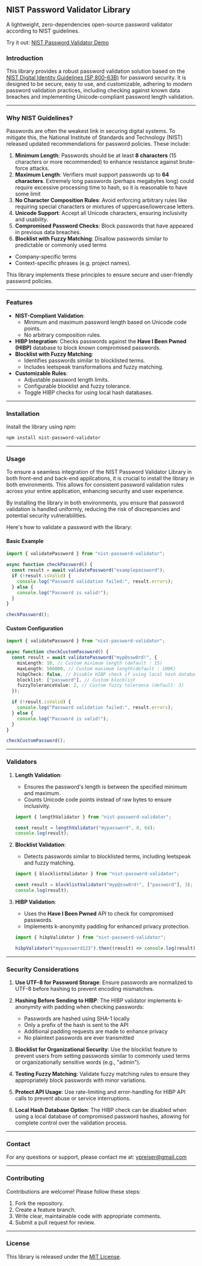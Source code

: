 ## **NIST Password Validator Library**

A lightweight, zero-dependencies open-source password validator according to NIST guidelines.

Try it out: [NIST Password Validator Demo](https://nist-password-validator.netlify.app/)


### **Introduction**

This library provides a robust password validation solution based on the [NIST Digital Identity Guidelines (SP 800-63B)](https://pages.nist.gov/800-63-4/sp800-63b.html) for password security. It is designed to be secure, easy to use, and customizable, adhering to modern password validation practices, including checking against known data breaches and implementing Unicode-compliant password length validation.

---

### **Why NIST Guidelines?**

Passwords are often the weakest link in securing digital systems. To mitigate this, the National Institute of Standards and Technology (NIST) released updated recommendations for password policies. These include:

1. **Minimum Length**: Passwords should be at least **8 characters** (15 characters or more recommended) to enhance resistance against brute-force attacks.
2. **Maximum Length**: Verifiers must support passwords up to **64 characters**. Extremely long passwords (perhaps megabytes long) could require excessive processing time to hash, so it is reasonable to have some limit
3. **No Character Composition Rules**: Avoid enforcing arbitrary rules like requiring special characters or mixtures of uppercase/lowercase letters.
4. **Unicode Support**: Accept all Unicode characters, ensuring inclusivity and usability.
5. **Compromised Password Checks**: Block passwords that have appeared in previous data breaches.
6. **Blocklist with Fuzzy Matching**: Disallow passwords similar to predictable or commonly used terms
- Company-specific terms
- Context-specific phrases (e.g. project names).

This library implements these principles to ensure secure and user-friendly password policies.

---

### **Features**

- **NIST-Compliant Validation**:
  - Minimum and maximum password length based on Unicode code points.
  - No arbitrary composition rules.
- **HIBP Integration**: Checks passwords against the **Have I Been Pwned (HIBP)** database to block known compromised passwords.
- **Blocklist with Fuzzy Matching**:
  - Identifies passwords similar to blocklisted terms.
  - Includes leetspeak transformations and fuzzy matching.
- **Customizable Rules**:
  - Adjustable password length limits.
  - Configurable blocklist and fuzzy tolerance.
  - Toggle HIBP checks for using local hash databases.

---

### **Installation**

Install the library using npm:

```bash
npm install nist-password-validator
```

---

### **Usage**

To ensure a seamless integration of the NIST Password Validator Library in both front-end and back-end applications, it is crucial to install the library in both environments. This allows for consistent password validation rules across your entire application, enhancing security and user experience.

By installing the library in both environments, you ensure that password validation is handled uniformly, reducing the risk of discrepancies and potential security vulnerabilities.


Here's how to validate a password with the library:

#### **Basic Example**

```typescript
import { validatePassword } from "nist-password-validator";

async function checkPassword() {
  const result = await validatePassword("examplepassword");
  if (!result.isValid) {
    console.log("Password validation failed:", result.errors);
  } else {
    console.log("Password is valid!");
  }
}

checkPassword();
```

#### **Custom Configuration**

```typescript
import { validatePassword } from "nist-password-validator";

async function checkCustomPassword() {
  const result = await validatePassword("myp@ssw0rd!", {
    minLength: 10, // Custom minimum length (default : 15)
    maxLength: 500000, // Custom maximum length(default : 100K)
    hibpCheck: false, // Disable HIBP check if using local hash database
    blocklist: ["password"], // Custom blocklist
    fuzzyToleranceValue: 2, // Custom fuzzy tolerance (default: 3)
  });

  if (!result.isValid) {
    console.log("Password validation failed:", result.errors);
  } else {
    console.log("Password is valid!");
  }
}

checkCustomPassword();
```

---

### **Validators**

1. **Length Validation**:

   - Ensures the password's length is between the specified minimum and maximum.
   - Counts Unicode code points instead of raw bytes to ensure inclusivity.

   ```typescript
   import { lengthValidator } from "nist-password-validator";

   const result = lengthValidator("mypassword", 8, 64);
   console.log(result);
   ```

2. **Blocklist Validation**:

   - Detects passwords similar to blocklisted terms, including leetspeak and fuzzy matching.

   ```typescript
   import { blocklistValidator } from "nist-password-validator";

   const result = blocklistValidator("myp@ssw0rd!", ["password"], 3);
   console.log(result);
   ```

3. **HIBP Validation**:

   - Uses the **Have I Been Pwned** API to check for compromised passwords.
   - Implements k-anonymity padding for enhanced privacy protection.

   ```typescript
   import { hibpValidator } from "nist-password-validator";

   hibpValidator("mypassword123").then((result) => console.log(result));
   ```

---

### **Security Considerations**

1. **Use UTF-8 for Password Storage**:
   Ensure passwords are normalized to UTF-8 before hashing to prevent encoding mismatches.

2. **Hashing Before Sending to HIBP**:
   The HIBP validator implements k-anonymity with padding when checking passwords:
   - Passwords are hashed using SHA-1 locally
   - Only a prefix of the hash is sent to the API
   - Additional padding requests are made to enhance privacy
   - No plaintext passwords are ever transmitted

3. **Blocklist for Organizational Security**:
   Use the blocklist feature to prevent users from setting passwords similar to commonly used terms or organizationally sensitive words (e.g., "admin").

4. **Testing Fuzzy Matching**:
   Validate fuzzy matching rules to ensure they appropriately block passwords with minor variations.

5. **Protect API Usage**:
   Use rate-limiting and error-handling for HIBP API calls to prevent abuse or service interruptions.

6. **Local Hash Database Option**:
   The HIBP check can be disabled when using a local database of compromised password hashes, allowing for complete control over the validation process.

---

### **Contact**

For any questions or support, please contact me at: [ypreiser@gmail.com](mailto:ypreiser@gmail.com)

---

### **Contributing**

Contributions are welcome! Please follow these steps:

1. Fork the repository.
2. Create a feature branch.
3. Write clear, maintainable code with appropriate comments.
4. Submit a pull request for review.

---

### **License**

This library is released under the [MIT License](LICENSE).